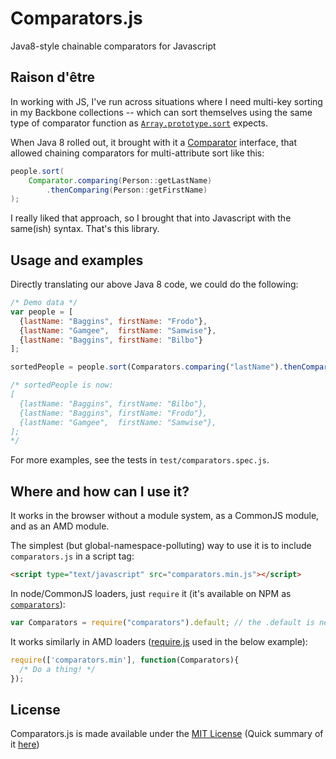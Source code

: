 Comparators.js
==============

Java8-style chainable comparators for Javascript


Raison d'être
-------------

In working with JS, I've run across situations where I need multi-key sorting in my Backbone collections  -- which can sort themselves using the same type of comparator function as [`Array.prototype.sort`](https://developer.mozilla.org/en-US/docs/Web/JavaScript/Reference/Global_Objects/Array/sort) expects.

When Java 8 rolled out, it brought with it a [Comparator](http://download.java.net/jdk8/docs/api/java/util/Comparator.html) interface, that allowed chaining comparators for multi-attribute sort like this:

```java
people.sort(
    Comparator.comparing(Person::getLastName)
        .thenComparing(Person::getFirstName)
);
```

I really liked that approach, so I brought that into Javascript with the same(ish) syntax. That's this library.


Usage and examples
------------------

Directly translating our above Java 8 code, we could do the following:

```javascript
/* Demo data */
var people = [
  {lastName: "Baggins", firstName: "Frodo"},
  {lastName: "Gamgee",  firstName: "Samwise"},
  {lastName: "Baggins", firstName: "Bilbo"}
];

sortedPeople = people.sort(Comparators.comparing("lastName").thenComparing("firstName"));

/* sortedPeople is now:
[
  {lastName: "Baggins", firstName: "Bilbo"},
  {lastName: "Baggins", firstName: "Frodo"},
  {lastName: "Gamgee",  firstName: "Samwise"},
]; 
*/
```

For more examples, see the tests in `test/comparators.spec.js`.


Where and how can I use it?
---------------------------

It works in the browser without a module system, as a CommonJS module, and as an AMD module.

The simplest (but global-namespace-polluting) way to use it is to include `comparators.js` in a script tag:

```html
<script type="text/javascript" src="comparators.min.js"></script>
```

In node/CommonJS loaders, just `require` it (it's available on NPM as [`comparators`](https://www.npmjs.org/package/comparators)):

```javascript
var Comparators = require("comparators").default; // the .default is necessary because of how Typescript compiles to commonjs
```

It works similarly in AMD loaders ([require.js](http://requirejs.org) used in the below example):

```javascript
require(['comparators.min'], function(Comparators){
  /* Do a thing! */
});
```


License
-------

Comparators.js is made available under the [MIT License](http://opensource.org/licenses/MIT) (Quick summary of it [here](https://tldrlegal.com/license/mit-license)) 
